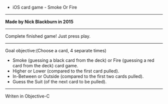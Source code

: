 * iOS card game - Smoke Or Fire

----- ----- ----- ----- ----- -----

**Made by Nick Blackburn in 2015**

----- ----- ----- ----- ----- -----

Complete finished game!
Just press play.

----- ----- ----- ----- ----- -----

Goal objective:(Choose a card, 4 separate times)
- Smoke (guessing a black card from the deck) or Fire (guessing a red card from the deck) card game.
- Higher or Lower (compared to the first card pulled).
- In-Between or Outside (compared to the first two cards pulled).
- Guess the Suit (of the next card to be pulled).

----- ----- ----- ----- ----- -----

Writen in Objective-C
